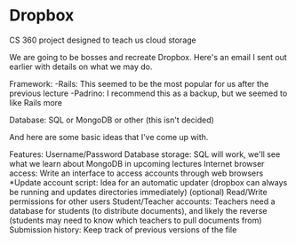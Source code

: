 Dropbox
=======

CS 360 project designed to teach us cloud storage

We are going to be bosses and recreate Dropbox. Here's an email I sent out earlier with details on what we may do.

Framework:
-Rails: This seemed to be the most popular for us after the previous lecture
-Padrino: I recommend this as a backup, but we seemed to like Rails more

Database: SQL or MongoDB or other (this isn't decided)

And here are some basic ideas that I've come up with.

Features:
Username/Password Database storage: SQL will work, we'll see what we learn about MongoDB in upcoming lectures
Internet browser access: Write an interface to access accounts through web browsers
*Update account script: Idea for an automatic updater (dropbox can always be running and updates directories immediately) (optional)
Read/Write permissions for other users
Student/Teacher accounts: Teachers need a database for students (to distribute documents), and likely the reverse (students may need to know which teachers to pull documents from)
Submission history: Keep track of previous versions of the file

